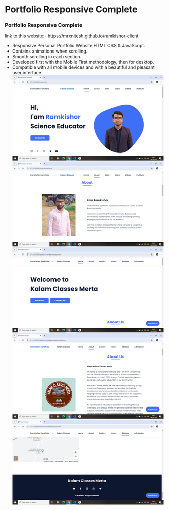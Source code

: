 # Portfolio Responsive Complete
### Portfolio Responsive Complete
link to this website:- 
https://mrxnitesh.github.io/ramkishor-client
- Responsive Personal Portfolio Website HTML CSS & JavaScript.
- Contains animations when scrolling.
- Smooth scrolling in each section.
- Developed first with the Mobile First methodology, then for desktop.
- Compatible with all mobile devices and with a beautiful and pleasant user interface.
![preview img](/assets/readme/preview1.png)
![preview img](/assets/readme/preview2.png)
![preview img](/assets/readme/preview3.png)
![preview img](/assets/readme/preview4.png)
![preview img](/assets/readme/preview5.png)

